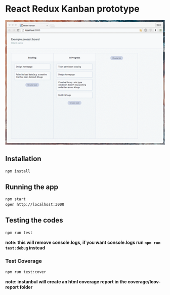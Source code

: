 # React Redux Kanban prototype

![Gif of app](https://github.com/maximmcnair/react-redux-prototype/blob/master/example.gif)

## Installation

```bash
npm install
```

## Running the app
```bash
npm start
open http://localhost:3000
```

## Testing the codes
```bash
npm run test
```
**note: this will remove console.logs, if you want console.logs run `npm run test:debug` instead**

### Test Coverage
```bash
npm run test:cover
```
**note: instanbul will create an html coverage report in the coverage/lcov-report folder**
